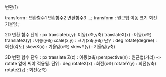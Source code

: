 변환(1)

transform : 변환함수1 변환함수2 변환함수3 ...;
transform : 원근법 이동 크기 회전 기울임 ;

2D 변환 함수
  단위 : px
    translate(x,y): 이동(x축,y축)
    translateX(x) : 이동(x축)
    translateX(y) : 이동(y축)
    scale(x,y) : 크기(x축,y축)
  단위 : deg
    rotate(degree) : 회전(각도)
    skewX(x) : 기울임(x축)
    skewY(y) : 기울임(y축)

3D 변환 함수
  단위 : px
    translate Z(z) : 이동(z축)
    perspective(n) : 원근법(거리) -> rotate 앞에 써야 적용됨.
  단위 : deg
    rotateX(x) : 회전(x축)
    rotateY(y) : 회전(y축)
    rotateZ(z) : 회전(z축)

  